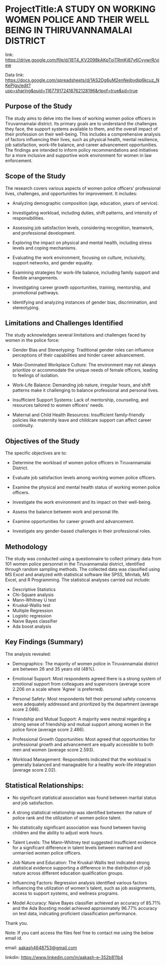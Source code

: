 # ProjectTitle:A STUDY ON WORKING WOMEN POLICE AND THEIR WELL BEING IN THIRUVANNAMALAI DISTRICT


link: https://drive.google.com/file/d/18T4_KV2098kAKpTojTRmKj87y6CyywrR/view

Data link: https://docs.google.com/spreadsheets/d/1AS2Dg6uM2enNejbydjp6kcuz_NKePIgv/edit?usp=sharing&ouid=116779172418762128196&rtpof=true&sd=true

## Purpose of the Study

The study aims to delve into the lives of working women police officers in Tiruvannamalai district. Its primary goals are to understand the challenges they face, the support systems available to them, and the overall impact of their profession on their well-being. This includes a comprehensive analysis of factors influencing their lives, such as physical health, mental resilience, job satisfaction, work-life balance, and career advancement opportunities. The findings are intended to inform policy recommendations and initiatives for a more inclusive and supportive work environment for women in law enforcement.



## Scope of the Study

The research covers various aspects of women police officers' professional lives, challenges, and opportunities for improvement. It includes:

* Analyzing demographic composition (age, education, years of service).

* Investigating workload, including duties, shift patterns, and intensity of responsibilities.

* Assessing job satisfaction levels, considering recognition, teamwork, and professional development.

* Exploring the impact on physical and mental health, including stress levels and coping mechanisms.

* Evaluating the work environment, focusing on culture, inclusivity, support networks, and gender equality.

* Examining strategies for work-life balance, including family support and flexible arrangements.

* Investigating career growth opportunities, training, mentorship, and promotional pathways.

* Identifying and analyzing instances of gender bias, discrimination, and stereotyping.

## Limitations and Challenges Identified

The study acknowledges several limitations and challenges faced by women in the police force:

* Gender Bias and Stereotyping: Traditional gender roles can influence perceptions of their capabilities and hinder career advancement.

* Male-Dominated Workplace Culture: The environment may not always prioritize or accommodate the unique needs of female officers, leading to feelings of isolation.

* Work-Life Balance: Demanding job nature, irregular hours, and shift patterns make it challenging to balance professional and personal lives.

* Insufficient Support Systems: Lack of mentorship, counseling, and resources tailored to women officers' needs.

* Maternal and Child Health Resources: Insufficient family-friendly policies like maternity leave and childcare support can affect career continuity.

## Objectives of the Study
The specific objectives are to:

* Determine the workload of women police officers in Tiruvannamalai District.

* Evaluate job satisfaction levels among working women police officers.

* Examine the physical and mental health status of working women police officers.

* Investigate the work environment and its impact on their well-being.

* Assess the balance between work and personal life.

* Examine opportunities for career growth and advancement.

* Investigate any gender-based challenges in their professional roles.

## Methodology
The study was conducted using a questionnaire to collect primary data from 101 women police personnel in the Tiruvannamalai district, identified through random sampling methods. The collected data was classified using MS Excel and analyzed with statistical software like SPSS, Minitab, MS Excel, and R Programming. The statistical analyses carried out include:

* Descriptive Statistics 
* Chi-Square analysis 
* Mann-Whitney U test 
* Kruskal-Wallis test 
* Multiple Regression 
* Logistic regression 
* Naive Bayes classifier 
* Ada boost analysis 


## Key Findings (Summary)
The analysis revealed:

* Demographics: The majority of women police in Tiruvannamalai district are between 26 and 35 years old (48%).

* Emotional Support: Most respondents agreed there is a strong system of emotional support from colleagues and supervisors (average score 2.206 on a scale where 'Agree' is preferred).

* Personal Safety: Most respondents felt their personal safety concerns were adequately addressed and prioritized by the department (average score 2.086).

* Friendship and Mutual Support: A majority were neutral regarding a strong sense of friendship and mutual support among women in the police force (average score 2.466).

* Professional Growth Opportunities: Most agreed that opportunities for professional growth and advancement are equally accessible to both men and women (average score 2.593).

* Workload Management: Respondents indicated that the workload is generally balanced and manageable for a healthy work-life integration (average score 2.02).

## Statistical Relationships:
* No significant statistical association was found between marital status and job satisfaction.

* A strong statistical relationship was identified between the nature of police rank and the utilization of women police talent.

* No statistically significant association was found between having children and the ability to adjust work hours.

* Talent Levels: The Mann-Whitney test suggested insufficient evidence for a significant difference in talent levels between married and unmarried women police officers.

* Job Nature and Education: The Kruskal-Wallis test indicated strong statistical evidence supporting a difference in the distribution of job nature across different education qualification groups.

* Influencing Factors: Regression analysis identified various factors influencing the utilization of women's talent, such as job assignments, access to support systems, and wellness programs.

* Model Accuracy: Naive Bayes classifier achieved an accuracy of 85.71% and the Ada Boosting model achieved approximately 96.77% accuracy on test data, indicating proficient classification performance.

Thank you. 


Note: If you cant access the files feel free to contact me using the below email id.

email: aakash4648753@gmail.com

linkdin: https://www.linkedin.com/in/aakash-e-352b811b4
